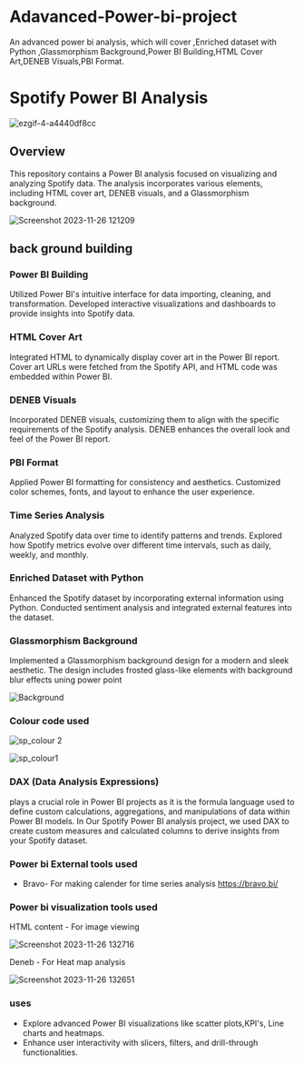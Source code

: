 # Adavanced-Power-bi-project
An advanced power bi analysis, which will cover ,Enriched dataset with  Python ,Glassmorphism Background,Power BI Building,HTML Cover Art,DENEB Visuals,PBI Format.


# Spotify Power BI Analysis

![ezgif-4-a4440df8cc](https://github.com/akhilkarthik/Adavanced-Power-bi-project/assets/40953068/393c4398-b248-4f2b-aafc-4a77e1ac6671)
## Overview

This repository contains a Power BI analysis focused on visualizing and analyzing Spotify data. The analysis incorporates various elements, including HTML cover art, DENEB visuals, and a Glassmorphism background.



![Screenshot 2023-11-26 121209](https://github.com/akhilkarthik/Adavanced-Power-bi-project/assets/40953068/66cd337d-985c-4210-b87e-33a5ea845950)


## back ground building

### Power BI Building

Utilized Power BI's intuitive interface for data importing, cleaning, and transformation. Developed interactive visualizations and dashboards to provide insights into Spotify data.

### HTML Cover Art

Integrated HTML to dynamically display cover art in the Power BI report. Cover art URLs were fetched from the Spotify API, and HTML code was embedded within Power BI.

### DENEB Visuals

Incorporated DENEB visuals, customizing them to align with the specific requirements of the Spotify analysis. DENEB enhances the overall look and feel of the Power BI report.

### PBI Format

Applied Power BI formatting for consistency and aesthetics. Customized color schemes, fonts, and layout to enhance the user experience.

### Time Series Analysis

Analyzed Spotify data over time to identify patterns and trends. Explored how Spotify metrics evolve over different time intervals, such as daily, weekly, and monthly.

### Enriched Dataset with  Python

Enhanced the Spotify dataset by incorporating external information using Python. Conducted sentiment analysis and integrated external features into the dataset.

### Glassmorphism Background

Implemented a Glassmorphism background design for a modern and sleek aesthetic. The design includes frosted glass-like elements with background blur effects uning power point

![Background](https://github.com/akhilkarthik/Adavanced-Power-bi-project/assets/40953068/dfc6fab0-42ea-41be-aa59-ff461677179f)

### Colour code used
![sp_colour 2](https://github.com/akhilkarthik/Adavanced-Power-bi-project/assets/40953068/d36a6365-93cf-4e0f-9c0c-4b132c950e70)


![sp_colour1](https://github.com/akhilkarthik/Adavanced-Power-bi-project/assets/40953068/d620bccb-ffe9-452d-8584-508f0e593a89)


### DAX (Data Analysis Expressions)

plays a crucial role in Power BI projects as it is the formula language used to define custom calculations, aggregations, and manipulations of data within Power BI models. 
In Our Spotify Power BI analysis project, we used DAX to create custom measures and calculated columns to derive insights from your Spotify dataset.

### Power bi External tools used

- Bravo- For making calender for time series analysis <https://bravo.bi/>

### Power bi visualization tools used
HTML content - For image viewing


![Screenshot 2023-11-26 132716](https://github.com/akhilkarthik/Adavanced-Power-bi-project/assets/40953068/69c18915-4b9d-4432-8b0f-d4955182c0f2) 

Deneb - For Heat map analysis

![Screenshot 2023-11-26 132651](https://github.com/akhilkarthik/Adavanced-Power-bi-project/assets/40953068/d1ef0d8a-39bf-43fd-97de-8f02801c18ff)


### uses



- Explore advanced Power BI visualizations like scatter plots,KPI's, Line charts and heatmaps.
- Enhance user interactivity with slicers, filters, and drill-through functionalities.


